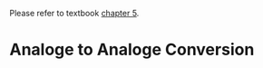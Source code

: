 Please refer to textbook [chapter 5](https://github.com/cnchenpu/data-comm/blob/master/ppt/Ch5-Forouzan.ppt).

# Analoge to Analoge Conversion

